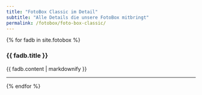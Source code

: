 ```yaml
---
title: "FotoBox Classic im Detail"
subtitle: "Alle Details die unsere FotoBox mitbringt"
permalink: /fotobox/foto-box-classic/
---
```


{% for fadb in site.fotobox %}
<i class="fa fa-5x {{ fadb.icon }} wow bounceIn text-primary pull-left" data-wow-delay=".5s"></i>
  <h3>{{ fadb.title }}</h3>
  {{ fadb.content | markdownify }}<hr>
{% endfor %}
